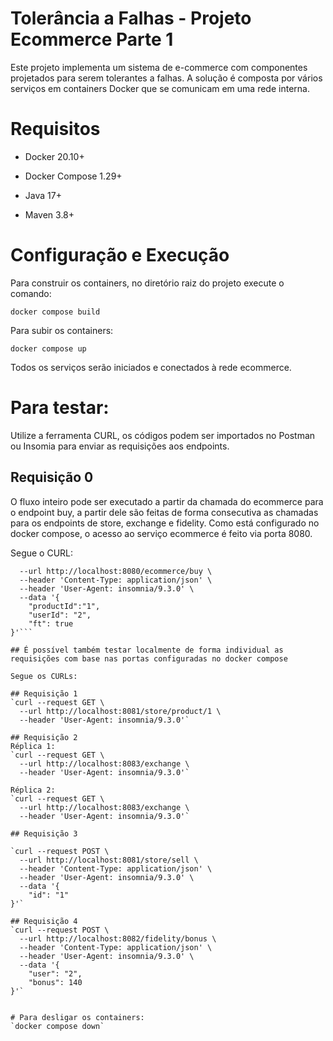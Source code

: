 # Tolerância a Falhas - Projeto Ecommerce Parte 1

Este projeto implementa um sistema de e-commerce com componentes projetados para serem tolerantes a falhas. A solução é composta por vários serviços em containers Docker que se comunicam em uma rede interna. 

# Requisitos

- Docker 20.10+

- Docker Compose 1.29+

- Java 17+

- Maven 3.8+

# Configuração e Execução

Para construir os containers, no diretório raiz do projeto execute o comando:

`docker compose build`

Para subir os containers:

`docker compose up`

Todos os serviços serão iniciados e conectados à rede ecommerce. 

# Para testar:
Utilize a ferramenta CURL, os códigos podem ser importados no Postman ou Insomia para enviar as requisições aos endpoints.

## Requisição 0
O fluxo inteiro pode ser executado a partir da chamada do ecommerce para o endpoint buy, a partir dele são feitas de forma consecutiva as chamadas para os endpoints de store, exchange e fidelity. Como está configurado no docker compose, o acesso ao serviço ecommerce é feito via porta 8080. 

Segue o CURL:

```curl --request POST \
  --url http://localhost:8080/ecommerce/buy \
  --header 'Content-Type: application/json' \
  --header 'User-Agent: insomnia/9.3.0' \
  --data '{
    "productId":"1",
    "userId": "2",
    "ft": true
}'```       

## É possível também testar localmente de forma individual as requisições com base nas portas configuradas no docker compose 

Segue os CURLs:

## Requisição 1
`curl --request GET \
  --url http://localhost:8081/store/product/1 \
  --header 'User-Agent: insomnia/9.3.0'`

## Requisição 2
Réplica 1:
`curl --request GET \
  --url http://localhost:8083/exchange \
  --header 'User-Agent: insomnia/9.3.0'`

Réplica 2:
`curl --request GET \
  --url http://localhost:8083/exchange \
  --header 'User-Agent: insomnia/9.3.0'`

## Requisição 3

`curl --request POST \
  --url http://localhost:8081/store/sell \
  --header 'Content-Type: application/json' \
  --header 'User-Agent: insomnia/9.3.0' \
  --data '{
	"id": "1"
}'`       

## Requisição 4
`curl --request POST \
  --url http://localhost:8082/fidelity/bonus \
  --header 'Content-Type: application/json' \
  --header 'User-Agent: insomnia/9.3.0' \
  --data '{
	"user": "2",
	"bonus": 140
}'`


# Para desligar os containers:
`docker compose down`
